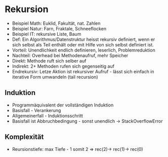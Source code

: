 # Rekursion

* Beispiel Math: Euklid, Fakultät, nat. Zahlen
* Beispiel Natur: Farn, Fraktale, Schneeflocken
* Beispiel IT: rekursive Liste, Baum
* Def: Ein Algorithmus/Datenstruktur heisst rekursiv definiert, wenn er sich selbst als Teil enthält oder mit Hilfe von sich selbst definiert ist.
* Vorteil: Unendlichkeit endlich definieren, leserlich, Problemreduktion
* Nachteil: Overhead bei Methodenaufruf, mehr Speicher
* Direkt: Methode ruft sich selber auf
* Indirekt: 2+ Methoden rufen sich gegenseitig auf
* Endrekursiv: Letze Aktion ist rekursiver Aufruf - lässt sich einfach in iterative Form umwandeln (tail recursion)

## Induktion

* Programmäquivalent der vollständigen Induktion
* Basisfall - Verankerung
* Allgemeinerfall - Induktionsschritt
* Basisfall ist Abbruchbedingung - sonst unendlich -> StackOverflowError

## Komplexität

* Reursionstiefe: max Tiefe - 1 somit 2 => rec(2)-> rec(1)-> rec(0)
